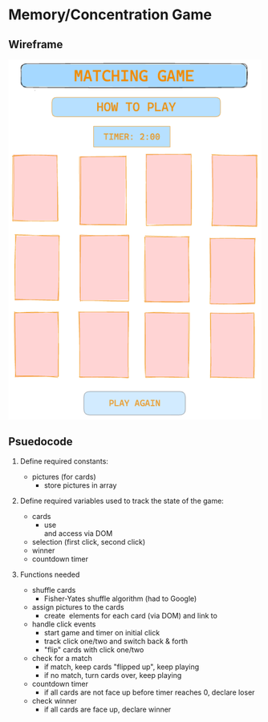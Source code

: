 # Memory/Concentration Game

## Wireframe

![first draft UI](Matching-Game-Wireframe.png)


## Psuedocode

1. Define required constants:
     - pictures (for cards)
       - store pictures in array

2. Define required variables used to track the state of the game:
     - cards
       - use <div> and access via DOM
     - selection (first click, second click)
     - winner
     - countdown timer
     
3. Functions needed
     - shuffle cards
          -  Fisher-Yates shuffle algorithm (had to Google)
     - assign pictures to the cards
          -  create <img> elements for each card (via DOM) and link to 
     - handle click events
          - start game and timer on initial click        
          - track click one/two and switch back & forth
          - "flip" cards with click one/two
     - check for a match
          - if match, keep cards "flipped up", keep playing
          - if no match, turn cards over, keep playing
     - countdown timer
          - if all cards are not face up before timer reaches 0, declare loser
     - check winner
          - if all cards are face up, declare winner
